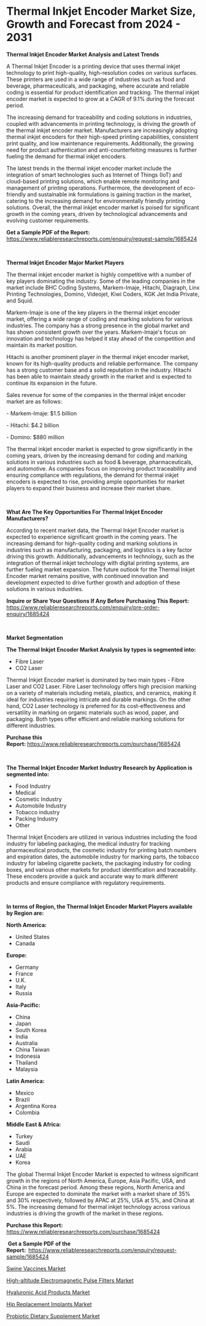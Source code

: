 <p><h1>Thermal Inkjet Encoder Market Size, Growth and Forecast from 2024 - 2031</h1></p><p><strong>Thermal Inkjet Encoder Market Analysis and Latest Trends</strong></p>
<p><p>A Thermal Inkjet Encoder is a printing device that uses thermal inkjet technology to print high-quality, high-resolution codes on various surfaces. These printers are used in a wide range of industries such as food and beverage, pharmaceuticals, and packaging, where accurate and reliable coding is essential for product identification and tracking. The thermal inkjet encoder market is expected to grow at a CAGR of 9.1% during the forecast period.</p><p>The increasing demand for traceability and coding solutions in industries, coupled with advancements in printing technology, is driving the growth of the thermal inkjet encoder market. Manufacturers are increasingly adopting thermal inkjet encoders for their high-speed printing capabilities, consistent print quality, and low maintenance requirements. Additionally, the growing need for product authentication and anti-counterfeiting measures is further fueling the demand for thermal inkjet encoders.</p><p>The latest trends in the thermal inkjet encoder market include the integration of smart technologies such as Internet of Things (IoT) and cloud-based printing solutions, which enable remote monitoring and management of printing operations. Furthermore, the development of eco-friendly and sustainable ink formulations is gaining traction in the market, catering to the increasing demand for environmentally friendly printing solutions. Overall, the thermal inkjet encoder market is poised for significant growth in the coming years, driven by technological advancements and evolving customer requirements.</p></p>
<p><strong>Get a Sample PDF of the Report:&nbsp;</strong> <a href="https://www.reliableresearchreports.com/enquiry/request-sample/1685424">https://www.reliableresearchreports.com/enquiry/request-sample/1685424</a></p>
<p>&nbsp;</p>
<p><strong>Thermal Inkjet Encoder Major Market Players</strong></p>
<p><p>The thermal inkjet encoder market is highly competitive with a number of key players dominating the industry. Some of the leading companies in the market include BHC Coding Systems, Markem-Imaje, Hitachi, Diagraph, Linx Printing Technologies, Domino, Videojet, Kiwi Coders, KGK Jet India Private, and Squid.</p><p>Markem-Imaje is one of the key players in the thermal inkjet encoder market, offering a wide range of coding and marking solutions for various industries. The company has a strong presence in the global market and has shown consistent growth over the years. Markem-Imaje's focus on innovation and technology has helped it stay ahead of the competition and maintain its market position.</p><p>Hitachi is another prominent player in the thermal inkjet encoder market, known for its high-quality products and reliable performance. The company has a strong customer base and a solid reputation in the industry. Hitachi has been able to maintain steady growth in the market and is expected to continue its expansion in the future.</p><p>Sales revenue for some of the companies in the thermal inkjet encoder market are as follows:</p><p>- Markem-Imaje: $1.5 billion</p><p>- Hitachi: $4.2 billion</p><p>- Domino: $880 million</p><p>The thermal inkjet encoder market is expected to grow significantly in the coming years, driven by the increasing demand for coding and marking solutions in various industries such as food & beverage, pharmaceuticals, and automotive. As companies focus on improving product traceability and ensuring compliance with regulations, the demand for thermal inkjet encoders is expected to rise, providing ample opportunities for market players to expand their business and increase their market share.</p></p>
<p>&nbsp;</p>
<p><strong>What Are The Key Opportunities For Thermal Inkjet Encoder Manufacturers?</strong></p>
<p><p>According to recent market data, the Thermal Inkjet Encoder market is expected to experience significant growth in the coming years. The increasing demand for high-quality coding and marking solutions in industries such as manufacturing, packaging, and logistics is a key factor driving this growth. Additionally, advancements in technology, such as the integration of thermal inkjet technology with digital printing systems, are further fueling market expansion. The future outlook for the Thermal Inkjet Encoder market remains positive, with continued innovation and development expected to drive further growth and adoption of these solutions in various industries.</p></p>
<p><strong>Inquire or Share Your Questions If Any Before Purchasing This Report:</strong> <a href="https://www.reliableresearchreports.com/enquiry/pre-order-enquiry/1685424">https://www.reliableresearchreports.com/enquiry/pre-order-enquiry/1685424</a></p>
<p>&nbsp;</p>
<p><strong>Market Segmentation</strong></p>
<p><strong>The Thermal Inkjet Encoder Market Analysis by types is segmented into:</strong></p>
<p><ul><li>Fibre Laser</li><li>CO2 Laser</li></ul></p>
<p><p>Thermal Inkjet Encoder market is dominated by two main types - Fibre Laser and CO2 Laser. Fibre Laser technology offers high precision marking on a variety of materials including metals, plastics, and ceramics, making it ideal for industries requiring intricate and durable markings. On the other hand, CO2 Laser technology is preferred for its cost-effectiveness and versatility in marking on organic materials such as wood, paper, and packaging. Both types offer efficient and reliable marking solutions for different industries.</p></p>
<p><strong>Purchase this Report:&nbsp;</strong><a href="https://www.reliableresearchreports.com/purchase/1685424">https://www.reliableresearchreports.com/purchase/1685424</a></p>
<p>&nbsp;</p>
<p><strong>The Thermal Inkjet Encoder Market Industry Research by Application is segmented into:</strong></p>
<p><ul><li>Food Industry</li><li>Medical</li><li>Cosmetic Industry</li><li>Automobile Industry</li><li>Tobacco industry</li><li>Packing Industry</li><li>Other</li></ul></p>
<p><p>Thermal Inkjet Encoders are utilized in various industries including the food industry for labeling packaging, the medical industry for tracking pharmaceutical products, the cosmetic industry for printing batch numbers and expiration dates, the automobile industry for marking parts, the tobacco industry for labeling cigarette packets, the packaging industry for coding boxes, and various other markets for product identification and traceability. These encoders provide a quick and accurate way to mark different products and ensure compliance with regulatory requirements.</p></p>
<p>&nbsp;</p>
<p><strong>In terms of Region, the Thermal Inkjet Encoder Market Players available by Region are:</strong></p>
<p>
    <p> <strong> North America: </strong>
        <ul>
            <li>United States</li>
            <li>Canada</li>
        </ul>
        </p> 
    <p> <strong> Europe: </strong>
        <ul>
            <li>Germany</li>
            <li>France</li>
            <li>U.K.</li>
            <li>Italy</li>
            <li>Russia</li>
        </ul>
        </p> 
    <p> <strong> Asia-Pacific: </strong>
        <ul>
            <li>China</li>
            <li>Japan</li>
            <li>South Korea</li>
            <li>India</li>
            <li>Australia</li>
            <li>China Taiwan</li>
            <li>Indonesia</li>
            <li>Thailand</li>
            <li>Malaysia</li>
        </ul>
        </p> 
    <p> <strong> Latin America: </strong>
        <ul>
            <li>Mexico</li>
            <li>Brazil</li>
            <li>Argentina Korea</li>
            <li>Colombia</li>
        </ul>
        </p> 
    <p> <strong> Middle East & Africa: </strong>
        <ul>
            <li>Turkey</li>
            <li>Saudi</li>
            <li>Arabia</li>
            <li>UAE</li>
            <li>Korea</li>
        </ul>
    </p>
    </p>
<p><p>The global Thermal Inkjet Encoder Market is expected to witness significant growth in the regions of North America, Europe, Asia Pacific, USA, and China in the forecast period. Among these regions, North America and Europe are expected to dominate the market with a market share of 35% and 30% respectively, followed by APAC at 25%, USA at 5%, and China at 5%. The increasing demand for thermal inkjet technology across various industries is driving the growth of the market in these regions.</p></p>
<p><strong>Purchase this Report: </strong><a href="https://www.reliableresearchreports.com/purchase/1685424">https://www.reliableresearchreports.com/purchase/1685424</a></p>
<p>&nbsp;<strong>Get a Sample PDF of the Report:&nbsp;&nbsp;</strong><a href="https://www.reliableresearchreports.com/enquiry/request-sample/1685424">https://www.reliableresearchreports.com/enquiry/request-sample/1685424</a></p>
<p><strong></strong></p>
<p><p><a href="https://medium.com/@jeromekling1967/swine-vaccines-market-outlook-industry-overview-and-forecast-2024-to-2031-9b25f69d5ab5">Swine Vaccines Market</a></p><p><a href="https://github.com/bobicer/Market-Research-Report-List-2/blob/main/high-altitude-electromagnetic-pulse-filters-market.md">High-altitude Electromagnetic Pulse Filters Market</a></p><p><a href="https://medium.com/@hannahrivera83/hyaluronic-acid-products-market-size-and-market-trends-complete-industry-overview-2024-to-2031-748f68023895">Hyaluronic Acid Products Market</a></p><p><a href="https://medium.com/@hannahrivera83/hip-replacement-implants-market-competitive-analysis-market-trends-and-forecast-to-2031-bca8bda8e1ce">Hip Replacement Implants Market</a></p><p><a href="https://medium.com/@jeromekling1967/probiotic-dietary-supplement-market-outlook-industry-overview-and-forecast-2024-to-2031-cfaa840a639c">Probiotic Dietary Supplement Market</a></p></p>